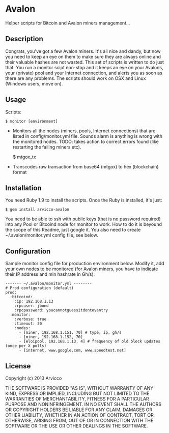 # Avalon

Helper scripts for Bitcoin and Avalon miners management...

## Description

Congrats, you've got a few Avalon miners. It's all nice and dandy, but now you need to keep an eye on them to make sure they are always online and their valuable hashes are not wasted. This set of scripts is written to do just that. You run a monitor scipt non-stop and it keeps an eye on your Avalons, your (private) pool and your Internet connection, and alerts you as soon as there are any problems. The scripts should work on OSX and Linux (Windows users, move on).

## Usage

Scripts:

    $ monitor [environment]

- Monitors all the nodes (miners, pools, Internet connections) that are listed in config/monitor.yml file. Sounds alarm is anything is wrong with the monitored nodes. TODO: takes action to correct errors found (like restarting the failing miners etc).

    $ mtgox_tx

- Transcodes raw transaction from base64 (mtgox) to hex (blockchain) format

## Installation

You need Ruby 1.9 to install the scripts. Once the Ruby is installed, it's just:

    $ gem install arvicco-avalon

You need to be able to ssh with public keys (that is no password required) into any Pool or Bitcoind node for monitor to work. How to do it is beyound the scope of this Readme, just google it. You also need to create ~/.avalon/monitor.yml config file, see below.

## Configuration

Sample monitor config file for production environment below. Modify it, add your own nodes to be monitored (for Avalon miners, you have to indicate their IP address and min hashrate in Gh/s):

    ------- ~/.avalon/monitor.yml --------
    # Prod configuration (default)
    prod:
      :bitcoind:
        :ip: 192.168.1.13
        :rpcuser: jbond
        :rpcpassword: youcannotguessitdonteventry
      :monitor:
        :verbose: true
        :timeout: 30
        :nodes:
          - [miner, 192.168.1.151, 70] # type, ip, gh/s
          - [miner, 192.168.1.152, 70]
          - [eloipool, 192.168.1.13, 4] # frequency of old block updates (once per X polls)
          - [internet, www.google.com, www.speedtest.net]

## License

Copyright (c) 2013 Arvicco

THE SOFTWARE IS PROVIDED "AS IS", WITHOUT WARRANTY OF ANY KIND,
EXPRESS OR IMPLIED, INCLUDING BUT NOT LIMITED TO THE WARRANTIES OF
MERCHANTABILITY, FITNESS FOR A PARTICULAR PURPOSE AND
NONINFRINGEMENT. IN NO EVENT SHALL THE AUTHORS OR COPYRIGHT HOLDERS BE
LIABLE FOR ANY CLAIM, DAMAGES OR OTHER LIABILITY, WHETHER IN AN ACTION
OF CONTRACT, TORT OR OTHERWISE, ARISING FROM, OUT OF OR IN CONNECTION
WITH THE SOFTWARE OR THE USE OR OTHER DEALINGS IN THE SOFTWARE.

